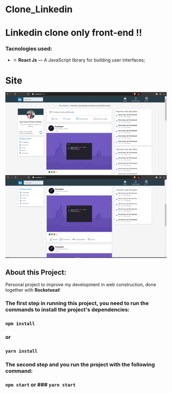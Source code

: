 # Clone_Linkedin

# Linkedin clone only front-end !!

### Tacnologies used:
- ⚛️ **React Js** — A JavaScript library for building user interfaces;

# Site 

 ![Preview-Screens](https://raw.githubusercontent.com/Ana204/Clone_Linkedin/master/linkedinReadme.png)
 ![Preview-Screens](https://raw.githubusercontent.com/Ana204/Clone_Linkedin/master/linkedinReadme2.png)

## About this Project:
Personal project to improve my development in web construction, done together with **Rocketseat**!

### The first step in running this project, you need to run the commands to install the project's dependencies:
### `npm install`
### or 
### `yarn install`

### The second step and you run the project with the following command: 
### `npm start` or ### `yarn start`
